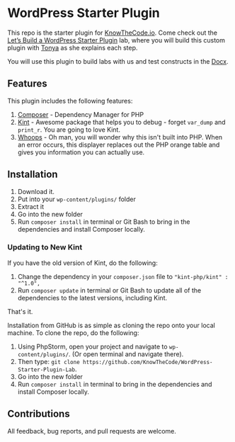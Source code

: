 # WordPress Starter Plugin

This repo is the starter plugin for [KnowTheCode.io](https://knowthecode.io). Come check out the [Let’s Build a WordPress Starter Plugin](https://knowthecode.io/labs/lets-build-wordpress-starter-plugin) lab, where you will build this custom plugin with [Tonya](https://knowthecode.io/about) as she explains each step.

You will use this plugin to build labs with us and test constructs in the [Docx](https://KnowTheCode.io/docx).

## Features

This plugin includes the following features:

1. [Composer](https://getcomposer.org/) - Dependency Manager for PHP
2. [Kint](http://kint-php.github.io/kint/) - Awesome package that helps you to debug - forget `var_dump` and `print_r`. You are going to love Kint.
3. [Whoops](https://github.com/filp/whoops) - Oh man, you will wonder why this isn't built into PHP. When an error occurs, this displayer replaces out the PHP orange table and gives you information you can actually use.

## Installation

1. Download it.
2. Put into your `wp-content/plugins/` folder
3. Extract it
4. Go into the new folder
5. Run `composer install` in terminal or Git Bash to bring in the dependencies and install Composer locally.

### Updating to New Kint

If you have the old version of Kint, do the following:

1. Change the dependency in your `composer.json` file to `"kint-php/kint" : "^1.0",`
2. Run `composer update` in terminal or Git Bash to update all of the dependencies to the latest versions, including Kint.

That's it.  

Installation from GitHub is as simple as cloning the repo onto your local machine.  To clone the repo, do the following:

1. Using PhpStorm, open your project and navigate to `wp-content/plugins/`. (Or open terminal and navigate there).
2. Then type: `git clone https://github.com/KnowTheCode/WordPress-Starter-Plugin-Lab`.
3. Go into the new folder
4. Run `composer install` in terminal to bring in the dependencies and install Composer locally.

## Contributions

All feedback, bug reports, and pull requests are welcome.
